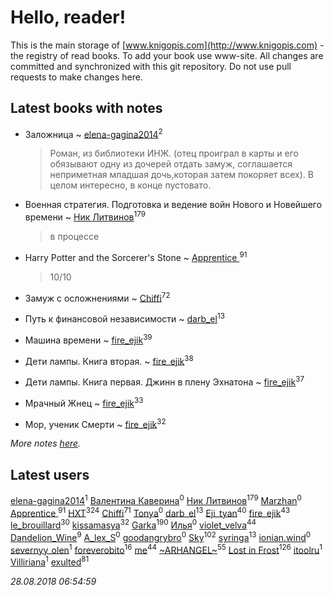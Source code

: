 # Hello, reader!
This is the main storage of [www.knigopis.com](http://www.knigopis.com) - the registry of read books.
To add your book use www-site. All changes are committed and synchronized with this git repository.
Do not use pull requests to make changes here.


## Latest books with notes
* Заложница ~ [elena-gagina2014](users/208/208969292-yandex)<sup>2</sup>
    > Роман, из библиотеки ИНЖ. (отец проиграл в карты и его обязывают одну из дочерей отдать замуж, соглашается неприметная младшая дочь,которая затем покоряет всех). В целом интересно, в конце пустовато.

* Военная стратегия. Подготовка и ведение войн Нового и Новейшего времени ~ [Ник Литвинов](users/241/241974816-vkontakte)<sup>179</sup>
    > в процессе

* Harry Potter and the Sorcerer's Stone ~ [Apprentice ](users/528/52821952-vkontakte)<sup>91</sup>
    > 10/10

* Замуж с осложнениями ~ [Chiffi](users/105/105831994080785626680-google)<sup>72</sup>

* Путь к финансовой независимости ~ [darb_el](users/184/184135339-vkontakte)<sup>13</sup>

* Машина времени ~ [fire_ejik](users/329/32903202-vkontakte)<sup>39</sup>

* Дети лампы. Книга вторая. ~ [fire_ejik](users/329/32903202-vkontakte)<sup>38</sup>

* Дети лампы. Книга первая. Джинн в плену Эхнатона ~ [fire_ejik](users/329/32903202-vkontakte)<sup>37</sup>

* Мрачный Жнец ~ [fire_ejik](users/329/32903202-vkontakte)<sup>33</sup>

* Мор, ученик Смерти ~ [fire_ejik](users/329/32903202-vkontakte)<sup>32</sup>


_More notes [here](latest_books_with_notes.md)._


## Latest users
[elena-gagina2014](users/208/208969292-yandex)<sup>1</sup> 
[Валентина Каверина](users/282/2824946827022425099-mailru)<sup>0</sup> 
[Ник Литвинов](users/241/241974816-vkontakte)<sup>179</sup> 
[Marzhan](users/110/110565754199715103002-google)<sup>0</sup> 
[Apprentice ](users/528/52821952-vkontakte)<sup>91</sup> 
[HXT](users/100/100002563462782-facebook)<sup>324</sup> 
[Chiffi](users/105/105831994080785626680-google)<sup>71</sup> 
[Tonya](users/107/107653618864404586169-google)<sup>0</sup> 
[darb_el](users/184/184135339-vkontakte)<sup>13</sup> 
[Eji_tyan](users/235/2352103981-twitter)<sup>40</sup> 
[fire_ejik](users/329/32903202-vkontakte)<sup>43</sup> 
[le_brouillard](users/133/13330781-vkontakte)<sup>30</sup> 
[kissamasya](users/684/68439978-vkontakte)<sup>32</sup> 
[Garka](users/115/115753719718250012620-google)<sup>190</sup> 
[Илья](users/116/116129929397924954448-google)<sup>0</sup> 
[violet_velva](users/116/116961712580551399099-google)<sup>44</sup> 
[Dandelion_Wine](users/586/58602788-vkontakte)<sup>9</sup> 
[A_lex_S](users/104/104452088751111617579-google)<sup>0</sup> 
[goodangrybro](users/113/113297173414505455315-google)<sup>0</sup> 
[Sky](users/118/118049897850017649660-google)<sup>102</sup> 
[syringa](users/570/57062183-vkontakte)<sup>13</sup> 
[ionian.wind](users/144/144458-vkontakte)<sup>0</sup> 
[severnyy_olen](users/113/113571576628170899835-google)<sup>1</sup> 
[foreverobito](users/481/481937529-vkontakte)<sup>16</sup> 
[me](users/381/381417697-yandex)<sup>44</sup> 
[~ARHANGEL~](users/642/64251996-vkontakte)<sup>55</sup> 
[Lost in Frost](users/103/103293621948650602575-google)<sup>126</sup> 
[itoolru](users/100/100001578234748-facebook)<sup>1</sup> 
[Villiriana](users/220/2204910936245631-facebook)<sup>1</sup> 
[exulted](users/100/100599204551896265722-google)<sup>81</sup> 


_28.08.2018 06:54:59_
